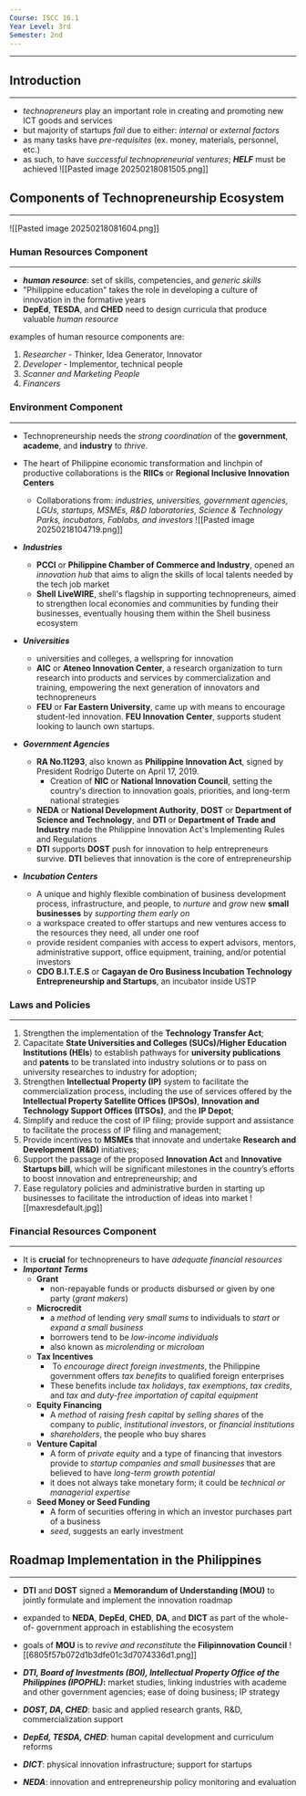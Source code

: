 ```yaml
---
Course: ISCC 16.1
Year Level: 3rd
Semester: 2nd
---
```

---
## Introduction
---
- *technopreneurs* play an important role in creating and promoting new ICT goods and services
- but majority of startups *fail* due to either: *internal* or *external factors*
- as many tasks have *pre-requisites* (ex. money, materials, personnel, etc.)
- as such, to have *successful technopreneurial ventures*; ***HELF*** must be achieved
![[Pasted image 20250218081505.png]]

## Components of Technopreneurship Ecosystem
---
![[Pasted image 20250218081604.png]]

### Human Resources Component
---
- ***human resource***: set of skills, competencies, and *generic skills*
- "Philippine education" takes the role in developing a culture of innovation in the formative years
- **DepEd**, **TESDA**, and **CHED** need to design curricula that produce valuable *human resource*

examples of human resource components are:
1. *Researcher* - Thinker, Idea Generator, Innovator
2. *Developer* - Implementor, technical people
3. *Scanner and Marketing People*
4. *Financers*

### Environment Component
---
- Technopreneurship needs the *strong coordination* of the **government**, **academe**, and **industry** to *thrive*.
- The heart of Philippine economic transformation and linchpin of productive collaborations is the **RIICs** or **Regional Inclusive Innovation Centers**
	- Collaborations from: *industries, universities, government agencies, LGUs, startups, MSMEs, R&D laboratories, Science & Technology Parks, incubators, Fablabs, and investors*
![[Pasted image 20250218104719.png]]

- ***Industries***
	- **PCCI** or **Philippine Chamber of Commerce and Industry**, opened an *innovation hub* that aims to align the skills of local talents needed by the tech job market
	- **Shell LiveWIRE**, shell's flagship in supporting technopreneurs, aimed to strengthen local economies and communities by funding their businesses, eventually housing them within the Shell business ecosystem
- ***Universities***
	- universities and colleges, a wellspring for innovation
	- **AIC** or **Ateneo Innovation Center**, a research organization to turn research into products and services by commercialization and training, empowering the next generation of innovators and technopreneurs
	- **FEU** or **Far Eastern University**, came up with means to encourage student-led innovation. **FEU Innovation Center**, supports student looking to launch own startups.
- ***Government Agencies***
	- **RA No.11293**, also known as **Philippine Innovation Act**, signed by President Rodrigo Duterte on April 17, 2019.
		- Creation of **NIC** or **National Innovation Council**, setting the country's direction to innovation goals, priorities, and long-term national strategies
	- **NEDA** or **National Development Authority**, **DOST** or **Department of Science and Technology**, and **DTI** or **Department of Trade and Industry** made the Philippine Innovation Act's Implementing Rules and Regulations
	- **DTI** supports **DOST** push for innovation to help entrepreneurs survive. **DTI** believes that innovation is the core of entrepreneurship
- ***Incubation Centers***
	- A unique and highly flexible combination of business development process, infrastructure, and people, to *nurture* and *grow* new **small businesses** by *supporting them early on*
	- a workspace created to offer startups and new ventures access to the resources they need, all under one roof
	- provide resident companies with access to expert advisors, mentors, administrative support, office equipment, training, and/or potential investors
	- **CDO B.I.T.E.S** or **Cagayan de Oro Business Incubation Technology Entrepreneurship and Startups**, an incubator inside USTP 

### Laws and Policies
---
1. Strengthen the implementation of the **Technology Transfer Act**; 
2. Capacitate **State Universities and Colleges (SUCs)/Higher Education Institutions (HEIs**) to establish pathways for **university publications** and **patents** to be translated into industry solutions or to pass on university researches to industry for adoption; 
3. Strengthen **Intellectual Property (IP)** system to facilitate the commercialization process, including the use of services offered by the **Intellectual Property Satellite Offices (IPSOs)**, **Innovation and Technology Support Offices (ITSOs)**, and the **IP Depot**; 
4. Simplify and reduce the cost of IP filing; provide support and assistance to facilitate the process of IP filing and management; 
5. Provide incentives to **MSMEs** that innovate and undertake **Research and Development (R&D)** initiatives; 
6. Support the passage of the proposed **Innovation Act** and **Innovative Startups bill**, which will be significant milestones in the country’s efforts to boost innovation and entrepreneurship; and 
7. Ease regulatory policies and administrative burden in starting up businesses to facilitate the introduction of ideas into market
![[maxresdefault.jpg]]

### Financial Resources Component
---
- It is **crucial** for technopreneurs to have *adequate financial resources*
- ***Important Terms***
	- **Grant**
		- non-repayable funds or products disbursed or given by one party (*grant makers*)
	- **Microcredit**
		- a *method* of lending *very small sums* to individuals to *start or expand a small business*
		- borrowers tend to be *low-income individuals*
		- also known as *microlending* or *microloan*
	- **Tax Incentives**
		-  To *encourage direct foreign investments*, the Philippine government offers *tax benefits* to qualified foreign enterprises
		- These benefits include *tax holidays*, *tax exemptions*, *tax credits*, and *tax and duty-free importation of capital equipment*
	- **Equity Financing**
		- A *method* of *raising fresh capital* by *selling shares* of the company to *public*, *institutional investors*, or *financial institutions*
		- *shareholders*, the people who buy shares
	- **Venture Capital**
		- A form of *private equity* and a type of financing that investors provide to *startup companies and small businesses* that are believed to have *long-term growth potential*
		- it does not always take monetary form; it could be *technical or managerial expertise*
	- **Seed Money or Seed Funding**
		- A form of securities offering in which an investor purchases part of a business
		- *seed*, suggests an early investment

## Roadmap Implementation in the Philippines
---
- **DTI** and **DOST** signed a **Memorandum of Understanding (MOU)** to jointly formulate and implement the innovation roadmap
- expanded to **NEDA**, **DepEd**, **CHED**, **DA**, and **DICT** as part of the whole-of- government approach in establishing the ecosystem
- goals of **MOU** is to *revive and reconstitute* the **Filipinnovation Council**
![[6805f57b072d1b3dfe01c3d7074336d1.png]]

- ***DTI, Board of Investments (BOI), Intellectual Property Office of the Philippines (IPOPHL)*:** market studies, linking industries with academe and other government agencies; ease of doing business; IP strategy
- ***DOST, DA, CHED***: basic and applied research grants, R&D, commercialization support
- ***DepEd, TESDA, CHED***: human capital development and curriculum reforms
- ***DICT***: physical innovation infrastructure; support for startups
- ***NEDA***: innovation and entrepreneurship policy monitoring and evaluation